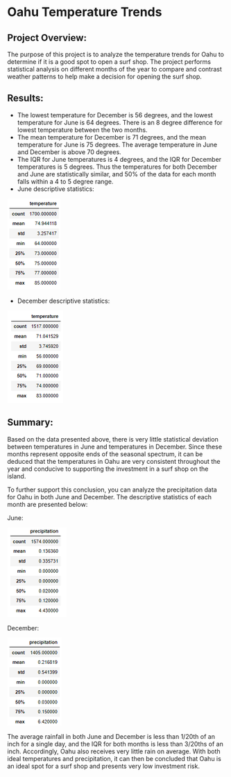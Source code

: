# Oahu Temperature Trends

## Project Overview:

The purpose of this project is to analyze the temperature trends for Oahu to determine if it is a good spot to open a surf shop. The project performs statistical analysis on different months of the year to compare and contrast weather patterns to help make a decision for opening the surf shop.

## Results:

- The lowest temperature for December is 56 degrees, and the lowest temperature for June is 64 degrees.  There is an 8 degree difference for lowest temperature between the two months. 
- The mean temperature for December is 71 degrees, and the mean temperature for June is 75 degrees. The average temperature in June and December is above 70 degrees. 
- The IQR for June temperatures is 4 degrees, and the IQR for December temperatures is 5 degrees. Thus the temperatures for both December and June are statistically similar, and 50% of the data for each month falls within a 4 to 5 degree range.
- June descriptive statistics:

![](https://raw.githubusercontent.com/CarlS2rt/surfs_up/main/images/June_Temp.png)

- December descriptive statistics:

![](https://raw.githubusercontent.com/CarlS2rt/surfs_up/main/images/Dec_Temp.png)



## Summary:

Based on the data presented above, there is very little statistical deviation between temperatures in June and temperatures in December. Since these months represent opposite ends of the seasonal spectrum, it can be deduced that the temperatures in Oahu are very consistent throughout the year and conducive to supporting the investment in a surf shop on the island. 

To further support this conclusion, you can analyze the precipitation data for Oahu in both June and December. The descriptive statistics of each month are presented below:

June:

![](https://raw.githubusercontent.com/CarlS2rt/surfs_up/main/images/June_Prcp.png)

December:

![](https://raw.githubusercontent.com/CarlS2rt/surfs_up/main/images/Dec_Prcp.png)

The average rainfall in both June and December is less than 1/20th of an inch for a single day, and the IQR for both months is less than 3/20ths of an inch. Accordingly, Oahu also receives very little rain on average. With both ideal temperatures and precipitation, it can then be concluded that Oahu is an ideal spot for a surf shop and presents very low investment risk.